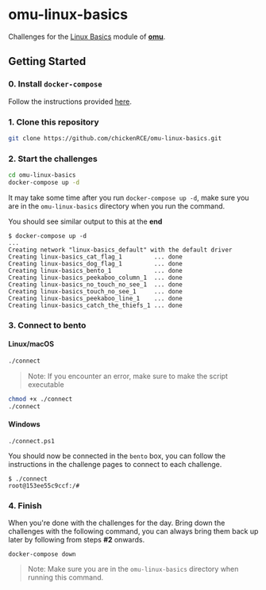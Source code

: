 # omu-linux-basics

Challenges for the [Linux Basics](https://omu.rce.so/lessons/linux-basics/) module of [**omu**](https://omu.rce.so/).

## Getting Started

### 0. Install `docker-compose`

Follow the instructions provided [here](https://docs.docker.com/compose/install/).

### 1. Clone this repository

```bash
git clone https://github.com/chickenRCE/omu-linux-basics.git
```

### 2. Start the challenges

```bash
cd omu-linux-basics
docker-compose up -d
```

It may take some time after you run `docker-compose up -d`, make sure you are in the `omu-linux-basics` directory when you run the command.

You should see similar output to this at the **end**

```
$ docker-compose up -d
...
Creating network "linux-basics_default" with the default driver
Creating linux-basics_cat_flag_1         ... done
Creating linux-basics_dog_flag_1         ... done
Creating linux-basics_bento_1            ... done
Creating linux-basics_peekaboo_column_1  ... done
Creating linux-basics_no_touch_no_see_1  ... done
Creating linux-basics_touch_no_see_1     ... done
Creating linux-basics_peekaboo_line_1    ... done
Creating linux-basics_catch_the_thiefs_1 ... done
```

### 3. Connect to bento

#### Linux/macOS
```bash
./connect
```

> Note: If you encounter an error, make sure to make the script executable
```bash
chmod +x ./connect
./connect
```

#### Windows
```
./connect.ps1
```

You should now be connected in the `bento` box, you can follow the instructions in the challenge pages to connect to each challenge.

```
$ ./connect
root@153ee55c9ccf:/# 
```

### 4. Finish

When you're done with the challenges for the day.
Bring down the challenges with the following command, you can always bring them back up later by following from steps **#2** onwards.

```
docker-compose down
```

> Note: Make sure you are in the `omu-linux-basics` directory when running this command.